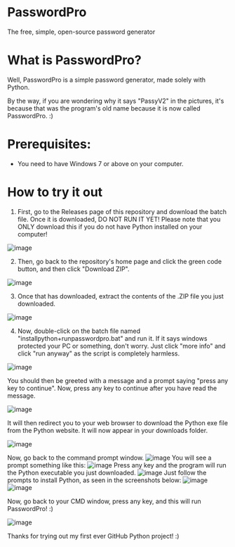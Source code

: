 # PasswordPro
The free, simple, open-source password generator

# What is PasswordPro?
Well, PasswordPro is a simple password generator, made solely with Python.

By the way, if you are wondering why it says "PassyV2" in the pictures, it's because that was the program's old name because it is now called PasswordPro. :)

# Prerequisites:
- You need to have Windows 7 or above on your computer.

# How to try it out

1) First, go to the Releases page of this repository and download the batch file. Once it is downloaded, DO NOT RUN IT YET! Please note that you ONLY download this if you do not have Python installed on your computer!

![image](https://user-images.githubusercontent.com/77698398/119259617-f4ce1f80-bbc6-11eb-8a01-b5e3d388cab5.png)

2) Then, go back to the repository's home page and click the green code button, and then click "Download ZIP".

![image](https://user-images.githubusercontent.com/77698398/119259721-6f973a80-bbc7-11eb-8c96-0e505d8becc1.png)

3) Once that has downloaded, extract the contents of the .ZIP file you just downloaded.

![image](https://user-images.githubusercontent.com/77698398/119259880-33b0a500-bbc8-11eb-8f19-baf7e83ad078.png)

4) Now, double-click on the batch file named "installpython+runpasswordpro.bat" and run it. If it says windows protected your PC or something, don't worry. Just click "more info" and click "run anyway" as the script is completely harmless.

![image](https://user-images.githubusercontent.com/77698398/119260076-0a444900-bbc9-11eb-9a29-fdb48c4cc161.png)

You should then be greeted with a message and a prompt saying "press any key to continue". Now, press any key to continue after you have read the message.

![image](https://user-images.githubusercontent.com/77698398/119260095-2811ae00-bbc9-11eb-9e92-e451cf303cd0.png)

It will then redirect you to your web browser to download the Python exe file from the Python website. It will now appear in your downloads folder.

![image](https://user-images.githubusercontent.com/77698398/119260181-8e96cc00-bbc9-11eb-85d6-d82045c3adb0.png)

Now, go back to the command prompt window.
![image](https://user-images.githubusercontent.com/77698398/119260195-a3735f80-bbc9-11eb-909b-2bf6733ca992.png)
You will see a prompt something like this:
![image](https://user-images.githubusercontent.com/77698398/119260215-bbe37a00-bbc9-11eb-93f7-d29636607ff1.png)
Press any key and the program will run the Python executable you just downloaded.
![image](https://user-images.githubusercontent.com/77698398/119260248-e46b7400-bbc9-11eb-9ffc-c9b28ce97b2f.png)
Just follow the prompts to install Python, as seen in the screenshots below:
![image](https://user-images.githubusercontent.com/77698398/119260266-0107ac00-bbca-11eb-93eb-a24cdffd7ee8.png)
![image](https://user-images.githubusercontent.com/77698398/119260339-4a57fb80-bbca-11eb-9b5f-3ba0a48e3a58.png)

Now, go back to your CMD window, press any key, and this will run PasswordPro! :)

![image](https://user-images.githubusercontent.com/77698398/119260364-665b9d00-bbca-11eb-9f7d-bd593710d8ec.png)

Thanks for trying out my first ever GitHub Python project! :)


